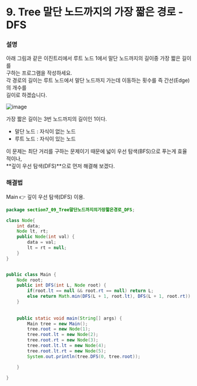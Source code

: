 # 9. Tree 말단 노드까지의 가장 짧은 경로 - DFS  
  
### 설명  
아래 그림과 같은 이진트리에서 루트 노드 1에서 말단 노드까지의 길이중 가장 짧은 길이를  
구하는 프로그램을 작성하세요.  
각 경로의 길이는 루트 노드에서 말단 노드까지 가는데 이동하는 횟수를 즉 간선(Edge)의 개수를  
길이로 하겠습니다.  
  
![image](https://github.com/han-tomas/HTJ_AlgorithmStudy/assets/124488773/5b7dd5f5-6f44-4975-ad86-aa0f05fa48c3)  
    
가장 짧은 길이는 3번 노드까지의 길이인 1이다.  
  
* 말단 노드 : 자식이 없는 노드  
* 루트 노드 : 자식이 있는 노드  
  
이 문제는 최단 거리를 구하는 문제이기 때문에 넓이 우선 탐색(BFS)으로 푸는게 효율적이나,  
**깊이 우선 탐색(DFS)**으로 먼저 해결해 보겠다.  
  
### 해결법  
Main 👉 깊이 우선 탐색(DFS) 이용.
  
```java
package section7_09_Tree말단노드까지의가장짧은경로_DFS;

class Node{
	int data;
	Node lt, rt;
	public Node(int val) {
		data = val;
		lt = rt = null;
	}
}


public class Main {
	Node root;
	public int DFS(int L, Node root) {
		if(root.lt == null && root.rt == null) return L;
		else return Math.min(DFS(L + 1, root.lt), DFS(L + 1, root.rt));
	}
	
	
	public static void main(String[] args) {
		Main tree = new Main();
		tree.root = new Node(1);
		tree.root.lt = new Node(2);
		tree.root.rt = new Node(3);
		tree.root.lt.lt = new Node(4);
		tree.root.lt.rt = new Node(5);
		System.out.println(tree.DFS(0, tree.root));

	}

}

```